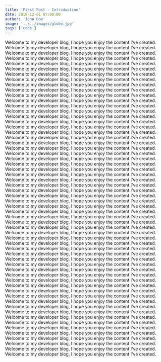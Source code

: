 ```yaml
---
title: 'First Post - Introduction'
date: 2018-12-01 07:00:00
author: 'John Doe'
image: '../../images/globe.jpg'
tags: ['code']
---
```


Welcome to my developer blog, I hope you enjoy the content I've created. Welcome to my developer blog, I hope you enjoy the content I've created. Welcome to my developer blog, I hope you enjoy the content I've created. Welcome to my developer blog, I hope you enjoy the content I've created. Welcome to my developer blog, I hope you enjoy the content I've created. Welcome to my developer blog, I hope you enjoy the content I've created. Welcome to my developer blog, I hope you enjoy the content I've created. Welcome to my developer blog, I hope you enjoy the content I've created. Welcome to my developer blog, I hope you enjoy the content I've created. Welcome to my developer blog, I hope you enjoy the content I've created. 
Welcome to my developer blog, I hope you enjoy the content I've created. Welcome to my developer blog, I hope you enjoy the content I've created. Welcome to my developer blog, I hope you enjoy the content I've created. Welcome to my developer blog, I hope you enjoy the content I've created. Welcome to my developer blog, I hope you enjoy the content I've created. Welcome to my developer blog, I hope you enjoy the content I've created. Welcome to my developer blog, I hope you enjoy the content I've created. Welcome to my developer blog, I hope you enjoy the content I've created. Welcome to my developer blog, I hope you enjoy the content I've created. Welcome to my developer blog, I hope you enjoy the content I've created. 
Welcome to my developer blog, I hope you enjoy the content I've created. Welcome to my developer blog, I hope you enjoy the content I've created. Welcome to my developer blog, I hope you enjoy the content I've created. Welcome to my developer blog, I hope you enjoy the content I've created. Welcome to my developer blog, I hope you enjoy the content I've created. Welcome to my developer blog, I hope you enjoy the content I've created. Welcome to my developer blog, I hope you enjoy the content I've created. Welcome to my developer blog, I hope you enjoy the content I've created. Welcome to my developer blog, I hope you enjoy the content I've created. Welcome to my developer blog, I hope you enjoy the content I've created. 
Welcome to my developer blog, I hope you enjoy the content I've created. Welcome to my developer blog, I hope you enjoy the content I've created. Welcome to my developer blog, I hope you enjoy the content I've created. Welcome to my developer blog, I hope you enjoy the content I've created. Welcome to my developer blog, I hope you enjoy the content I've created. Welcome to my developer blog, I hope you enjoy the content I've created. Welcome to my developer blog, I hope you enjoy the content I've created. Welcome to my developer blog, I hope you enjoy the content I've created. Welcome to my developer blog, I hope you enjoy the content I've created. Welcome to my developer blog, I hope you enjoy the content I've created. 
Welcome to my developer blog, I hope you enjoy the content I've created. Welcome to my developer blog, I hope you enjoy the content I've created. Welcome to my developer blog, I hope you enjoy the content I've created. Welcome to my developer blog, I hope you enjoy the content I've created. Welcome to my developer blog, I hope you enjoy the content I've created. Welcome to my developer blog, I hope you enjoy the content I've created. Welcome to my developer blog, I hope you enjoy the content I've created. Welcome to my developer blog, I hope you enjoy the content I've created. Welcome to my developer blog, I hope you enjoy the content I've created. Welcome to my developer blog, I hope you enjoy the content I've created. 
Welcome to my developer blog, I hope you enjoy the content I've created. Welcome to my developer blog, I hope you enjoy the content I've created. Welcome to my developer blog, I hope you enjoy the content I've created. Welcome to my developer blog, I hope you enjoy the content I've created. Welcome to my developer blog, I hope you enjoy the content I've created. Welcome to my developer blog, I hope you enjoy the content I've created. Welcome to my developer blog, I hope you enjoy the content I've created. Welcome to my developer blog, I hope you enjoy the content I've created. Welcome to my developer blog, I hope you enjoy the content I've created. Welcome to my developer blog, I hope you enjoy the content I've created.
